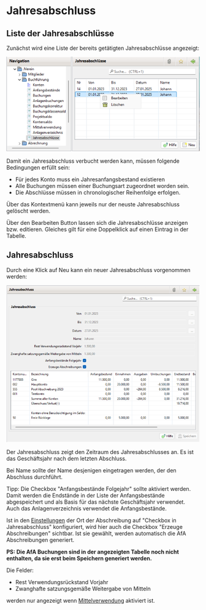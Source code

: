 # Jahresabschluss

## Liste der Jahresabschlüsse

Zunächst wird eine Liste der bereits getätigten Jahresabschlüsse angezeigt:

![](img/JahresAbschluesseView.png)

Damit ein Jahresabschluss verbucht werden kann, müssen folgende Bedingungen erfüllt sein:

* Für jedes Konto muss ein Jahresanfangsbestand existieren
* Alle Buchungen müssen einer Buchungsart zugeordnet worden sein.
* Die Abschlüsse müssen in chronologischer Reihenfolge erfolgen.

Über das Kontextmenü kann jeweils nur der neuste Jahresabschluss gelöscht werden.

Über den Bearbeiten Button lassen sich die Jahresabschlüsse anzeigen bzw. editieren. Gleiches gilt für eine Doppelklick auf einen Eintrag in der Tabelle.

## Jahresabschluss

Durch eine Klick auf Neu kann ein neuer Jahresabschluss vorgenommen werden:

![](img/JahresabschlussView.png)

Der Jahresabschluss zeigt den Zeitraum des Jahresabschlusses an. Es ist das Geschäftsjahr nach dem letzten Abschluss.

Bei Name sollte der Name desjenigen eingetragen werden, der den Abschluss durchführt.

Tipp: Die Checkbox "Anfangsbestände Folgejahr" sollte aktiviert werden. Damit werden die Endstände in der Liste der Anfangsbestände abgespeichert und als Basis für das nächste Geschäftsjahr verwendet. Auch das Anlagenverzeichnis verwendet die Anfangsbestände.

Ist in den [Einstellungen](../administration/einstellungen/anzeige.md) der Ort der Abschreibung auf "Checkbox in Jahresabschluss" konfiguriert, wird hier auch die Checkbox "Erzeuge Abschreibungen" sichtbar. Ist sie gewählt, werden automatisch die AfA Abschreibungen generiert.

**PS: Die AfA Buchungen sind in der angezeigten Tabelle noch nicht enthalten, da sie erst beim Speichern generiert werden.**

Die Felder:
* Rest Verwendungsrückstand Vorjahr
* Zwanghafte satzungsgemäße Weitergabe von Mitteln

werden nur angezeigt wenn [Mittelverwendung](mittelverwendung.md) aktiviert ist.


